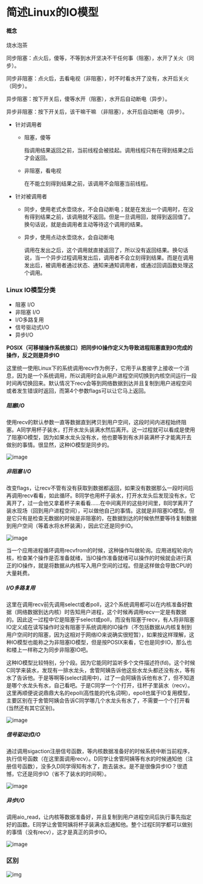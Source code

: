 # 简述Linux的IO模型

#### 概念

烧水泡茶

同步阻塞：点火后，傻等，不等到水开坚决不干任何事（阻塞），水开了关火（同步）。

同步非阻塞：点火后，去看电视（非阻塞），时不时看水开了没有，水开后关火（同步）。

异步阻塞：按下开关后，傻等水开（阻塞），水开后自动断电（异步）。

异步非阻塞：按下开关后，该干嘛干嘛 （非阻塞），水开后自动断电（异步）。

- 针对调用者
  - 阻塞，傻等
  
    指调用结果返回之前，当前线程会被挂起。调用线程只有在得到结果之后才会返回。
  
  - 非阻塞，看电视
  
    在不能立刻得到结果之前，该调用不会阻塞当前线程。
- 针对被调用者
  - 同步，使用老式水壶烧水，不会自动断电；就是在发出一个调用时，在没有得到结果之前，该调用就不返回。但是一旦调用回，就得到返回值了。
    换句话说，就是由调用者主动等待这个调用的结果。
  - 异步，使用点动水壶烧水，会自动断电
  
    调用在发出之后，这个调用就直接返回了，所以没有返回结果。换句话说，当一个异步过程调用发出后，调用者不会立刻得到结果。而是在调用发出后，被调用者通过状态、通知来通知调用者，或通过回调函数处理这个调用。

### Linux IO模型分类

- 阻塞 I/O
- 非阻塞 I/O
- I/O多路复用
- 信号驱动式I/O
- 异步I/O

**POSIX（可移植操作系统接口）把同步IO操作定义为导致进程阻塞直到IO完成的操作，反之则是异步IO**

这里统一使用Linux下的系统调用recv作为例子，它用于从套接字上接收一个消息，因为是一个系统调用，所以调用时会从用户进程空间切换到内核空间运行一段时间再切换回来。默认情况下recv会等到网络数据到达并且复制到用户进程空间或者发生错误时返回，而第4个参数flags可以让它马上返回。

##### 阻塞I/O

使用recv的默认参数一直等数据直到拷贝到用户空间，这段时间内进程始终阻塞。A同学用杯子装水，打开水龙头装满水然后离开。这一过程就可以看成是使用了阻塞IO模型，因为如果水龙头没有水，他也要等到有水并装满杯子才能离开去做别的事情。很显然，这种IO模型是同步的。

![image](http://image.euphie.net/2017-09-24-23-18-01.png)

##### 非阻塞 I/O

改变flags，让recv不管有没有获取到数据都返回，如果没有数据那么一段时间后再调用recv看看，如此循环。B同学也用杯子装水，打开水龙头后发现没有水，它离开了，过一会他又拿着杯子来看看……在中间离开的这些时间里，B同学离开了装水现场（回到用户进程空间），可以做他自己的事情。这就是非阻塞IO模型。但是它只有是检查无数据的时候是非阻塞的，在数据到达的时候依然要等待复制数据到用户空间（等着水将水杯装满），因此它还是同步IO。

![image](http://image.euphie.net/2017-09-24-23-19-53.png)

当一个应用进程循环调用recvfrom的时候，这种操作叫做轮询。应用进程轮询内核，检查某个操作是否准备就绪，当IO操作准备就绪可以操作的时候就会进行真正的IO操作，就是将数据从内核写入用户空间的过程。但是这样做会导致CPU的大量耗费。

##### I/O多路复用

这里在调用recv前先调用select或者poll，这2个系统调用都可以在内核准备好数据（网络数据到达内核）时告知用户进程，这个时候再调用recv一定是有数据的。因此这一过程中它是阻塞于select或poll，而没有阻塞于recv，有人将非阻塞IO定义成在读写操作时没有阻塞于系统调用的IO操作（不包括数据从内核复制到用户空间时的阻塞，因为这相对于网络IO来说确实很短暂），如果按这样理解，这种IO模型也能称之为非阻塞IO模型，但是按POSIX来看，它也是同步IO，那么也和楼上一样称之为同步非阻塞IO吧。

这种IO模型比较特别，分个段。因为它能同时监听多个文件描述符(fd)。这个时候C同学来装水，发现有一排水龙头，舍管阿姨告诉他这些水龙头都还没有水，等有水了告诉他。于是等啊等(select调用中)，过了一会阿姨告诉他有水了，但不知道是哪个水龙头有水，自己看吧。于是C同学一个个打开，往杯子里装水（recv）。这里再顺便说说鼎鼎大名的epoll(高性能的代名词啊)，epoll也属于IO复用模型，主要区别在于舍管阿姨会告诉C同学哪几个水龙头有水了，不需要一个个打开看(当然还有其它区别)。

![image](http://image.euphie.net/2017-09-24-23-21-54.png)

##### 信号驱动式I/O

通过调用sigaction注册信号函数，等内核数据准备好的时候系统中断当前程序，执行信号函数（在这里面调用recv）。D同学让舍管阿姨等有水的时候通知他（注册信号函数），没多久D同学得知有水了，跑去装水。是不是很像异步IO？很遗憾，它还是同步IO（省不了装水的时间啊）。

![image](http://image.euphie.net/2017-09-24-23-22-38.png)

##### 异步I/O

调用aio_read，让内核等数据准备好，并且复制到用户进程空间后执行事先指定好的函数。E同学让舍管阿姨将杯子装满水后通知他。整个过程E同学都可以做别的事情（没有recv），这才是真正的异步IO。

![image](http://image.euphie.net/2017-09-24-23-23-36.png)

### 区别

![img](https://images2015.cnblogs.com/blog/1066890/201611/1066890-20161129014959615-1351089676.png)